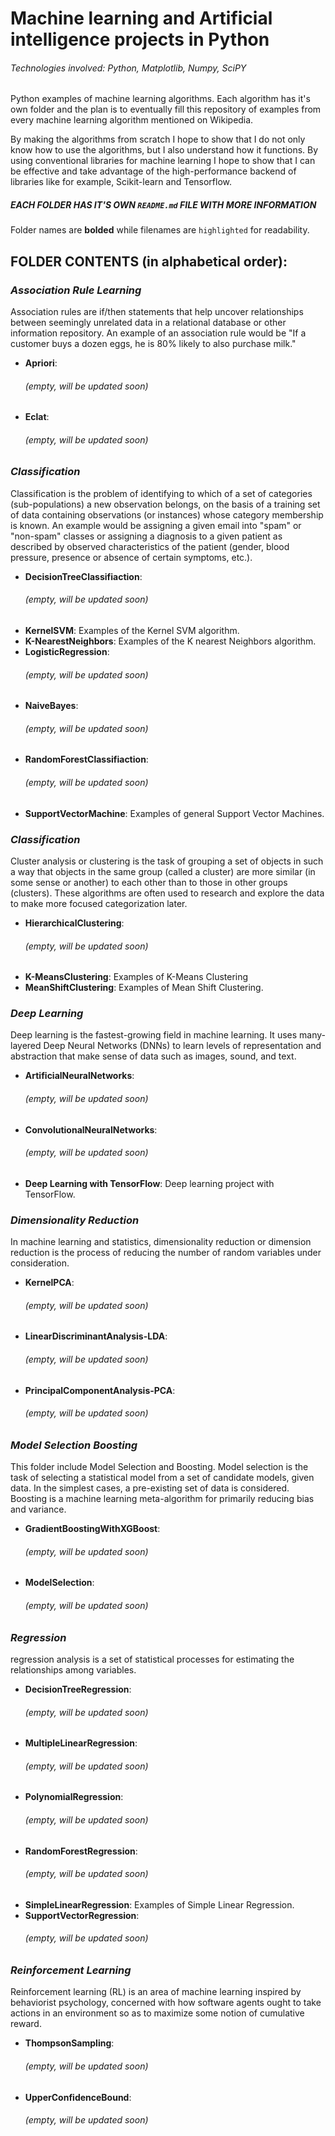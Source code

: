 # Machine learning and Artificial intelligence projects in Python
###### Technologies involved: Python, Matplotlib, Numpy, SciPY

Python examples of machine learning algorithms. Each algorithm has it's own folder and the plan is to eventually fill this repository of examples from every machine learning algorithm mentioned on Wikipedia.

By making the algorithms from scratch I hope to show that I do not only know how to use the algorithms, but I also understand how it functions. By using conventional libraries for machine learning I hope to show that I can be effective and take advantage of the high-performance backend of libraries like for example, Scikit-learn and Tensorflow.

##### EACH FOLDER HAS IT'S OWN `README.md` FILE WITH MORE INFORMATION

Folder names are **bolded** while filenames are `highlighted` for readability.

## FOLDER CONTENTS (in alphabetical order):

### **_Association Rule Learning_** 
Association rules are if/then statements that help uncover relationships between seemingly unrelated data in a relational database or other information repository. An example of an association rule would be "If a customer buys a dozen eggs, he is 80% likely to also purchase milk."

  - **Apriori**: 
    ###### (empty, will be updated soon)
  - **Eclat**: 
    ###### (empty, will be updated soon)

### **_Classification_** 
Classification is the problem of identifying to which of a set of categories (sub-populations) a new observation belongs, on the basis of a training set of data containing observations (or instances) whose category membership is known. An example would be assigning a given email into "spam" or "non-spam" classes or assigning a diagnosis to a given patient as described by observed characteristics of the patient (gender, blood pressure, presence or absence of certain symptoms, etc.).

  - **DecisionTreeClassifiaction**: 
    ###### (empty, will be updated soon)
  - **KernelSVM**: 
     Examples of the Kernel SVM algorithm.
  - **K-NearestNeighbors**: 
     Examples of the K nearest Neighbors algorithm.
  - **LogisticRegression**: 
    ###### (empty, will be updated soon)
  - **NaiveBayes**: 
    ###### (empty, will be updated soon)
  - **RandomForestClassifiaction**: 
    ###### (empty, will be updated soon)
  - **SupportVectorMachine**: 
     Examples of general Support Vector Machines.

### **_Classification_** 
Cluster analysis or clustering is the task of grouping a set of objects in such a way that objects in the same group (called a cluster) are more similar (in some sense or another) to each other than to those in other groups (clusters). These algorithms are often used to research and explore the data to make more focused categorization later.

  - **HierarchicalClustering**: 
    ###### (empty, will be updated soon)
  - **K-MeansClustering**:
     Examples of K-Means Clustering
  - **MeanShiftClustering**:
     Examples of Mean Shift Clustering.

### **_Deep Learning_** 
Deep learning is the fastest-growing field in machine learning. It uses many-layered Deep Neural Networks (DNNs) to learn levels of representation and abstraction that make sense of data such as images, sound, and text.

  - **ArtificialNeuralNetworks**: 
    ###### (empty, will be updated soon)
  - **ConvolutionalNeuralNetworks**:
    ###### (empty, will be updated soon)
  - **Deep Learning with TensorFlow**:
     Deep learning project with TensorFlow.

### **_Dimensionality Reduction_** 
In machine learning and statistics, dimensionality reduction or dimension reduction is the process of reducing the number of random variables under consideration.

  - **KernelPCA**: 
    ###### (empty, will be updated soon)
  - **LinearDiscriminantAnalysis-LDA**:
    ###### (empty, will be updated soon)
  - **PrincipalComponentAnalysis-PCA**:
    ###### (empty, will be updated soon)

### **_Model Selection Boosting_** 
This folder include Model Selection and Boosting. Model selection is the task of selecting a statistical model from a set of candidate models, given data. In the simplest cases, a pre-existing set of data is considered. Boosting is a machine learning meta-algorithm for primarily reducing bias and variance.

  - **GradientBoostingWithXGBoost**: 
    ###### (empty, will be updated soon)
  - **ModelSelection**:
    ###### (empty, will be updated soon)

### **_Regression_** 
regression analysis is a set of statistical processes for estimating the relationships among variables.

  - **DecisionTreeRegression**: 
    ###### (empty, will be updated soon)
  - **MultipleLinearRegression**: 
    ###### (empty, will be updated soon)
  - **PolynomialRegression**: 
    ###### (empty, will be updated soon)
  - **RandomForestRegression**: 
    ###### (empty, will be updated soon)
  - **SimpleLinearRegression**: 
    Examples of Simple Linear Regression.
  - **SupportVectorRegression**: 
    ###### (empty, will be updated soon)

### **_Reinforcement Learning_** 
Reinforcement learning (RL) is an area of machine learning inspired by behaviorist psychology, concerned with how software agents ought to take actions in an environment so as to maximize some notion of cumulative reward.

  - **ThompsonSampling**: 
    ###### (empty, will be updated soon)
  - **UpperConfidenceBound**:
    ###### (empty, will be updated soon)
